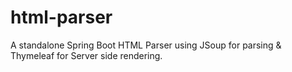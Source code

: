 # html-parser
A standalone Spring Boot HTML Parser using JSoup for parsing &amp; Thymeleaf for Server side rendering.

